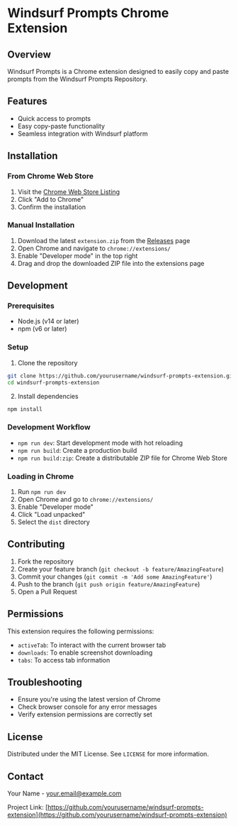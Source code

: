 # Windsurf Prompts Chrome Extension

## Overview

Windsurf Prompts is a Chrome extension designed to easily copy and paste prompts from the Windsurf Prompts Repository.

## Features

- Quick access to prompts
- Easy copy-paste functionality
- Seamless integration with Windsurf platform

## Installation

### From Chrome Web Store

1. Visit the [Chrome Web Store Listing](https://chrome.google.com/webstore/detail/your-extension-id)
2. Click "Add to Chrome"
3. Confirm the installation

### Manual Installation

1. Download the latest `extension.zip` from the [Releases](https://github.com/yourusername/windsurf-prompts-extension/releases) page
2. Open Chrome and navigate to `chrome://extensions/`
3. Enable "Developer mode" in the top right
4. Drag and drop the downloaded ZIP file into the extensions page

## Development

### Prerequisites

- Node.js (v14 or later)
- npm (v6 or later)

### Setup

1. Clone the repository

```bash
git clone https://github.com/yourusername/windsurf-prompts-extension.git
cd windsurf-prompts-extension
```

2. Install dependencies

```bash
npm install
```

### Development Workflow

- `npm run dev`: Start development mode with hot reloading
- `npm run build`: Create a production build
- `npm run build:zip`: Create a distributable ZIP file for Chrome Web Store

### Loading in Chrome

1. Run `npm run dev`
2. Open Chrome and go to `chrome://extensions/`
3. Enable "Developer mode"
4. Click "Load unpacked"
5. Select the `dist` directory

## Contributing

1. Fork the repository
2. Create your feature branch (`git checkout -b feature/AmazingFeature`)
3. Commit your changes (`git commit -m 'Add some AmazingFeature'`)
4. Push to the branch (`git push origin feature/AmazingFeature`)
5. Open a Pull Request

## Permissions

This extension requires the following permissions:
- `activeTab`: To interact with the current browser tab
- `downloads`: To enable screenshot downloading
- `tabs`: To access tab information

## Troubleshooting

- Ensure you're using the latest version of Chrome
- Check browser console for any error messages
- Verify extension permissions are correctly set

## License

Distributed under the MIT License. See `LICENSE` for more information.

## Contact

Your Name - [your.email@example.com](mailto:your.email@example.com)

Project Link: [https://github.com/yourusername/windsurf-prompts-extension](https://github.com/yourusername/windsurf-prompts-extension)

